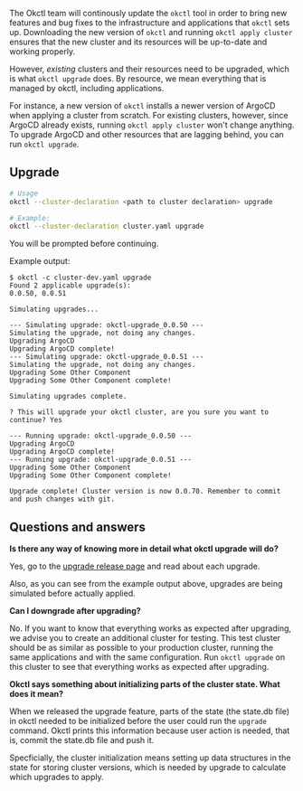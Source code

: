 The Okctl team will continously update the `okctl` tool in order to bring new features and bug fixes to the
infrastructure and applications that `okctl` sets up. Downloading the new version of `okctl` and
running `okctl apply cluster` ensures that the new cluster and its resources will be up-to-date and working properly.

However, _existing_ clusters and their resources need to be upgraded, which is what `okctl upgrade` does. By resource,
we mean everything that is managed by okctl, including applications.

For instance, a new version of `okctl` installs a newer version of ArgoCD when applying a cluster from scratch. For
existing clusters, however, since ArgoCD already exists, running `okctl apply cluster` won't change anything. To upgrade
ArgoCD and other resources that are lagging behind, you can run `okctl upgrade`.

## Upgrade

```bash
# Usage
okctl --cluster-declaration <path to cluster declaration> upgrade

# Example:
okctl --cluster-declaration cluster.yaml upgrade
```

You will be prompted before continuing.

Example output:

```shell
$ okctl -c cluster-dev.yaml upgrade
Found 2 applicable upgrade(s):
0.0.50, 0.0.51

Simulating upgrades...

--- Simulating upgrade: okctl-upgrade_0.0.50 ---
Simulating the upgrade, not doing any changes.
Upgrading ArgoCD
Upgrading ArgoCD complete!
--- Simulating upgrade: okctl-upgrade_0.0.51 ---
Simulating the upgrade, not doing any changes.
Upgrading Some Other Component
Upgrading Some Other Component complete!

Simulating upgrades complete.

? This will upgrade your okctl cluster, are you sure you want to continue? Yes

--- Running upgrade: okctl-upgrade_0.0.50 ---
Upgrading ArgoCD
Upgrading ArgoCD complete!
--- Running upgrade: okctl-upgrade_0.0.51 ---
Upgrading Some Other Component
Upgrading Some Other Component complete!

Upgrade complete! Cluster version is now 0.0.70. Remember to commit and push changes with git.
```

## Questions and answers

**Is there any way of knowing more in detail what okctl upgrade will do?**

Yes, go to the [upgrade release page](https://github.com/oslokommune/okctl-upgrade/releases) and read about each
upgrade.

Also, as you can see from the example output above, upgrades are being simulated before actually applied.

**Can I downgrade after upgrading?**

No. If you want to know that everything works as expected after upgrading, we advise you to create an additional cluster
for testing. This test cluster should be as similar as possible to your production cluster, running the same
applications and with the same configuration. Run `okctl upgrade` on this cluster to see that everything works as
expected after upgrading.

**Okctl says something about initializing parts of the cluster state. What does it mean?**

When we released the upgrade feature, parts of the state (the state.db file) in okctl needed to be initialized before
the user could run the `upgrade` command. Okctl prints this information because user action is needed, that is, commit
the state.db file and push it.

Specficially, the cluster initialization means setting up data structures in the state for storing cluster versions,
which is needed by upgrade to calculate which upgrades to apply.

